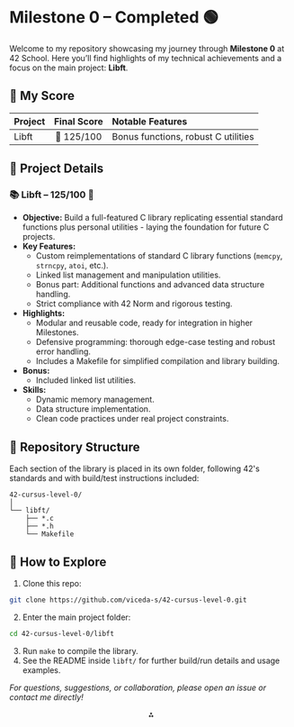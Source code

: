 # Milestone 0 – Completed 🟢

Welcome to my repository showcasing my journey through **Milestone 0** at 42 School. Here you’ll find highlights of my technical achievements and a focus on the main project: **Libft**.

## 🏅 My Score

| Project | Final Score | Notable Features |
| :-- | :--: | :-- |
| Libft | 🌟 125/100 | Bonus functions, robust C utilities |

## 🔎 Project Details

### 📚 Libft – 125/100 🌟

- **Objective:**
Build a full-featured C library replicating essential standard functions plus personal utilities - laying the foundation for future C projects.
- **Key Features:**
    - Custom reimplementations of standard C library functions (`memcpy`, `strncpy`, `atoi`, etc.).
    - Linked list management and manipulation utilities.
    - Bonus part: Additional functions and advanced data structure handling.
    - Strict compliance with 42 Norm and rigorous testing.
- **Highlights:**
    - Modular and reusable code, ready for integration in higher Milestones.
    - Defensive programming: thorough edge-case testing and robust error handling.
    - Includes a Makefile for simplified compilation and library building.
- **Bonus:**
    - Included linked list utilities.
- **Skills:**
    - Dynamic memory management.
    - Data structure implementation.
    - Clean code practices under real project constraints.


## 📂 Repository Structure

Each section of the library is placed in its own folder, following 42's standards and with build/test instructions included:

```
42-cursus-level-0/
│
└── libft/
    ├── *.c
    ├── *.h
    └── Makefile
```


## 🚀 How to Explore

1. Clone this repo:

```sh
git clone https://github.com/viceda-s/42-cursus-level-0.git
```

2. Enter the main project folder:

```sh
cd 42-cursus-level-0/libft
```

3. Run `make` to compile the library.
4. See the README inside `libft/` for further build/run details and usage examples.

_For questions, suggestions, or collaboration, please open an issue or contact me directly!_

<div style="text-align: center">⁂</div>
